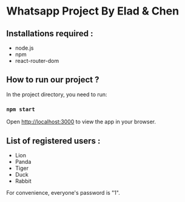 # Whatsapp Project By Elad & Chen

## Installations required :

* node.js
* npm
* react-router-dom

## How to run our project ?

In the project directory, you need to run:

### `npm start`

Open [http://localhost:3000](http://localhost:3000) to view the app in your browser.

## List of registered users :

* Lion
* Panda
* Tiger
* Duck
* Rabbit

For convenience, everyone's password is "1".
